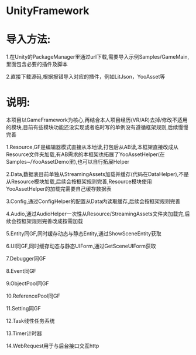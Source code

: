 # UnityFramework
# 导入方法:
1.在Unity的PackageManager里通过url下载,需要导入示例Samples/GameMain,里面包含必要的插件及脚本

2.直接下载源码,根据报错导入对应的插件，例如LitJson，YooAsset等
# 说明:
本项目以GameFramework为核心,再结合本人项目经历(VR/AR)去掉/修改不适用的模块,目前有些模块功能还没实现或者临时写的单例没有遵循框架规则,后续慢慢完善

1.Resource,GF是编辑器模式直接从本地读,打包后从AB读,本框架直接改成从Resource文件夹加载,有AB需求的本框架也拓展了YooAssetHelper(在Samples~/YooAssetDemo里),也可以自行拓展Helper

2.Data,数据表目前单独从StreamingAssets加载并缓存(代码在DataHelper),不是从Resource模块加载,后续会按框架规则完善,Resource模块使用YooAssetHelper的加载完需要自己缓存数据表

3.Config,通过ConfigHelper的配置从Data内读取缓存,后续会按框架规则完善

4.Audio,通过AudioHelper一次性从Resource/StreamingAssets文件夹加载完,后续会按框架规则完善改成按需加载

5.Entity同GF,同时缓存动态与静态Entity,通过ShowSceneEntity获取

6.UI同GF,同时缓存动态与静态UIForm,通过GetSceneUIForm获取

7.Debugger同GF

8.Event同GF

9.ObjectPool同GF

10.ReferencePool同GF

11.Setting同GF

12.Task线性任务系统

13.Timer计时器

14.WebRequest用于与后台接口交互http

